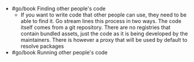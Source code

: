 - #go/book Finding other people's code
	- If you want to write code that other people can use, they need to be able to find it. Go stream lines this process in two ways. The code itself comes from a git repository. There are no registries that contain bundled assets, just the code as it is being developed by the maintainers. There is however a proxy that will be used by default to resolve packages
- #go/book Running other people's code